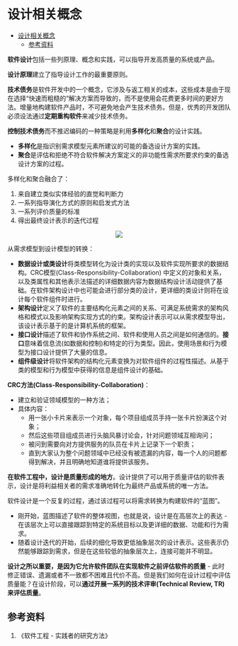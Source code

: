 # 设计相关概念

- [设计相关概念](#设计相关概念)
  - [参考资料](#参考资料)

**软件设计**包括一些列原理、概念和实践，可以指导开发高质量的系统或产品。

**设计原理**建立了指导设计工作的最重要原则。

**技术债务**是软件开发中的一个概念，它涉及与返工相关的成本，这些成本是由于现在选择“快速而粗糙的”解决方案而导致的，而不是使用会花费更多时间的更好方法。增量地构建软件产品时，不可避免地会产生技术债务。但是，优秀的开发团队必须设法通过**定期重构软件**来减少技术债务。

**控制技术债务**而不推迟编码的一种策略是利用**多样化**和**聚合**的设计实践。
* **多样化**是指识别需求模型元素所建议的可能的备选设计方案的实践。
* **聚合**是评估和拒绝不符合软件解决方案定义的非功能性需求所要求约束的备选设计方案的过程。

多样化和聚合融合了：
1. 来自建立类似实体经验的直觉和判断力
2. 一系列指导演化方式的原则和启发式方法
3. 一系列评价质量的标准
4. 得出最终设计表示的迭代过程

<div align=center><img src="./relation.png"></div>

从需求模型到设计模型的转换：
* **数据设计或类设计**将类模型转化为设计类的实现以及软件实现所要求的数据结构。CRC模型(Class-Responsibility-Collaboration) 中定义的对象和关系，以及类属性和其他表示法描述的详细数据内容为数据结构设计活动提供了基础。在软件架构设计中也可能会进行部分类的设计，更详细的类设计则将在设计每个软件组件时进行。
* **架构设计**定义了软件的主要结构化元素之间的关系、可满足系统需求的架构风格和模式以及影响架构实现方式的约束。架构设计表示可以从需求模型导出，该设计表示基于的是计算机系统的框架。
* **接口设计**描述了软件和协作系统之间、软件和使用人员之间是如何通信的。**接口**意味着信息流(如数据和控制)和特定的行为类型。因此，使用场景和行为模型为接口设计提供了大量的信息。
* **组件级设计**将软件架构的结构化元素变换为对软件组件的过程性描述。从基于类的模型和行为模型中获得的信息是组件设计的基础。

**CRC方法(Class-Responsibility-Collaboration)**： 
* 建立和验证领域模型的一种方法；
* 具体内容：
  * 用一张小卡片来表示一个对象，每个项目组成员手持一张卡片扮演这个对象；
  * 然后这些项目组成员进行头脑风暴讨论会，针对问题领域互相询问；
  * 被问到需要向对方提供服务的队员在卡片上记录下一个职责；
  * 直到大家认为整个问题领域中已经没有被遗漏的内容，每一个人的问题都得到解决，并且明确地知道谁将提供该服务。

**在软件工程中，设计是质量形成的地方**。设计提供了可以用于质量评估的软件表示，设计是将利益相关者的需求准确地转化为最终产品或系统的唯一方法。

软件设计是一个反复的过程，通过该过程可以将需求转换为构建软件的“蓝图”。
* 刚开始，蓝图描述了软件的整体视图，也就是说，设计是在高层次上的表达 - 在该层次上可以直接跟踪到特定的系统目标以及更详细的数据、功能和行为需求。
* 随着设计迭代的开始，后续的细化导致更低抽象层次的设计表示。这些表示仍然能够跟踪到需求，但是在这些较低的抽象层次上，连接可能并不明显。

**设计之所以重要，是因为它允许软件团队在实现软件之前评估软件的质量** - 此时修正错误、遗漏或者不一致都不困难且代价不高。但是我们如何在设计过程中评估质量能？在设计阶段，可以**通过开展一系列的技术评审(Technical Review, TR)来评估质量**。

## 参考资料
1. 《软件工程 - 实践者的研究方法》